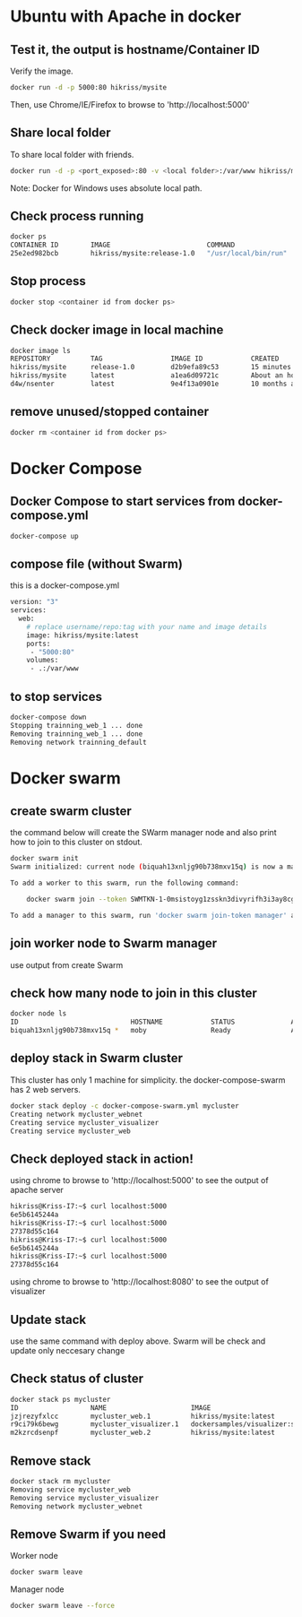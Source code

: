 # Ubuntu with Apache in docker

## Test it, the output is hostname/Container ID
Verify the image.
```sh
docker run -d -p 5000:80 hikriss/mysite
```
Then, use Chrome/IE/Firefox to browse to 'http://localhost:5000'

## Share local folder
To share local folder with friends.
```sh
docker run -d -p <port_exposed>:80 -v <local folder>:/var/www hikriss/mysite
```
Note: Docker for Windows uses absolute local path.

## Check process running
```sh
docker ps
CONTAINER ID        IMAGE                        COMMAND                CREATED             STATUS              PORTS                  NAMES
25e2ed982bcb        hikriss/mysite:release-1.0   "/usr/local/bin/run"   9 minutes ago       Up 9 minutes        0.0.0.0:5000->80/tcp   wonderful_swanson
```

## Stop process
```sh
docker stop <container id from docker ps>
```
## Check docker image in local machine
```sh 
docker image ls
REPOSITORY          TAG                 IMAGE ID            CREATED             SIZE
hikriss/mysite      release-1.0         d2b9efa89c53        15 minutes ago      258MB
hikriss/mysite      latest              a1ea6d09721c        About an hour ago   258MB
d4w/nsenter         latest              9e4f13a0901e        10 months ago       83.8kB
```

## remove unused/stopped container
```sh
docker rm <container id from docker ps>
```

# Docker Compose
## Docker Compose to start services from docker-compose.yml
```sh
docker-compose up
```

## compose file (without Swarm)
this is a docker-compose.yml
```sh
version: "3"
services:
  web:
    # replace username/repo:tag with your name and image details
    image: hikriss/mysite:latest
    ports:
     - "5000:80"
    volumes:
     - .:/var/www
```

## to stop services 
```sh 
docker-compose down
Stopping trainning_web_1 ... done
Removing trainning_web_1 ... done
Removing network trainning_default
```

# Docker swarm
## create swarm cluster
the command below will create the SWarm manager node and also print how to join to this cluster on stdout.
```sh
docker swarm init
Swarm initialized: current node (biquah13xnljg90b738mxv15q) is now a manager.

To add a worker to this swarm, run the following command:

    docker swarm join --token SWMTKN-1-0msistoyg1zsskn3divyrifh3i3ay8cgkw21msgknkpa6gvfse-e0bxcqztb2tzmj53itq97jlp2 192.168.65.2:2377

To add a manager to this swarm, run 'docker swarm join-token manager' and follow the instructions.
```
## join worker node to Swarm manager
use output from create Swarm

## check how many node to join in this cluster
```sh
docker node ls
ID                            HOSTNAME            STATUS              AVAILABILITY        MANAGER STATUS
biquah13xnljg90b738mxv15q *   moby                Ready               Active              Leader
```
##  deploy stack in Swarm cluster
This cluster has only 1 machine for simplicity.
the docker-compose-swarm has 2 web servers.
```sh
docker stack deploy -c docker-compose-swarm.yml mycluster
Creating network mycluster_webnet
Creating service mycluster_visualizer
Creating service mycluster_web
```
## Check deployed stack in action!
using chrome to browse to 'http://localhost:5000' to see the output of apache server
```sh
hikriss@Kriss-I7:~$ curl localhost:5000
6e5b6145244a
hikriss@Kriss-I7:~$ curl localhost:5000
27378d55c164
hikriss@Kriss-I7:~$ curl localhost:5000
6e5b6145244a
hikriss@Kriss-I7:~$ curl localhost:5000
27378d55c164
```
using chrome to browse to 'http://localhost:8080' to see the output of visualizer

## Update stack 
use the same command with deploy above. Swarm will be check and update only neccesary change

## Check status of cluster
```sh
docker stack ps mycluster
ID                  NAME                     IMAGE                             NODE                DESIRED STATE       CURRENT STATE           ERROR               PORTS
jzjrezyfxlcc        mycluster_web.1          hikriss/mysite:latest             moby                Running             Running 7 minutes ago
r9ci79k6bewg        mycluster_visualizer.1   dockersamples/visualizer:stable   moby                Running             Running 6 minutes ago
m2kzrcdsenpf        mycluster_web.2          hikriss/mysite:latest             moby                Running             Running 7 minutes ago
```

## Remove stack
```sh
docker stack rm mycluster
Removing service mycluster_web
Removing service mycluster_visualizer
Removing network mycluster_webnet
```

## Remove Swarm if you need
Worker node 
```sh
docker swarm leave
```
Manager node
```sh
docker swarm leave --force
```



